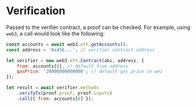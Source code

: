 # Verification

Passed to the verifier contract, a proof can be checked.
For example, using `web3`, a call would look like the following:

```javascript
const accounts = await web3.eth.getAccounts();
const address = '0x456...'; // verifier contract address

let verifier = new web3.eth.Contract(abi, address, {
    from: accounts[0], // default from address
    gasPrice: '20000000000000'; // default gas price in wei
});

let result = await verifier.methods
    .verifyTx(proof.proof, proof.inputs)
    .call({ from: accounts[0] });
```